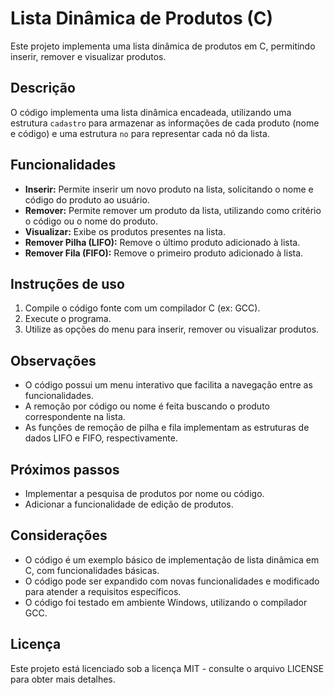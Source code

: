 # Lista Dinâmica de Produtos (C)

Este projeto implementa uma lista dinâmica de produtos em C, permitindo inserir, remover e visualizar produtos.

## Descrição

O código implementa uma lista dinâmica encadeada, utilizando uma estrutura `cadastro` para armazenar as informações de cada produto (nome e código) e uma estrutura `no` para representar cada nó da lista.

## Funcionalidades

* **Inserir:** Permite inserir um novo produto na lista, solicitando o nome e código do produto ao usuário.
* **Remover:** Permite remover um produto da lista, utilizando como critério o código ou o nome do produto.
* **Visualizar:** Exibe os produtos presentes na lista.
* **Remover Pilha (LIFO):** Remove o último produto adicionado à lista.
* **Remover Fila (FIFO):** Remove o primeiro produto adicionado à lista.

## Instruções de uso

1. Compile o código fonte com um compilador C (ex: GCC).
2. Execute o programa.
3. Utilize as opções do menu para inserir, remover ou visualizar produtos.

## Observações

* O código possui um menu interativo que facilita a navegação entre as funcionalidades.
* A remoção por código ou nome é feita buscando o produto correspondente na lista.
* As funções de remoção de pilha e fila implementam as estruturas de dados LIFO e FIFO, respectivamente.

## Próximos passos

* Implementar a pesquisa de produtos por nome ou código.
* Adicionar a funcionalidade de edição de produtos.

## Considerações

* O código é um exemplo básico de implementação de lista dinâmica em C, com funcionalidades básicas.
* O código pode ser expandido com novas funcionalidades e modificado para atender a requisitos específicos.
* O código foi testado em ambiente Windows, utilizando o compilador GCC.

## Licença

Este projeto está licenciado sob a licença MIT - consulte o arquivo LICENSE para obter mais detalhes.
